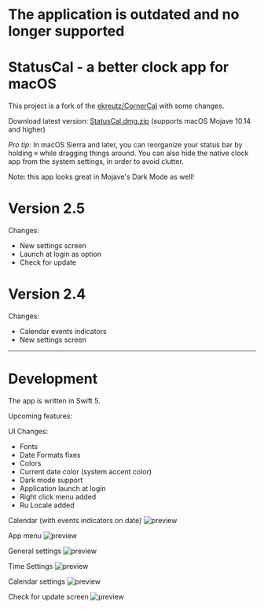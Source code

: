 # The application is outdated and no longer supported

# StatusCal - a better clock app for macOS

This project is a fork of the [ekreutz/CornerCal](https://github.com/ekreutz/CornerCal)  with some changes. 

Download latest version: [StatusCal.dmg.zip](https://github.com/AlexeyBoldakov/StatusCal/raw/master/builds/StatusCal.dmg.zip) (supports macOS Mojave 10.14 and higher)



*Pro tip:* In macOS Sierra and later, you can reorganize your status bar by holding `⌘` while dragging things around. You can also hide the native clock app from the system settings, in order to avoid clutter. 



Note: this app looks great in Mojave's Dark Mode as well!

# Version 2.5

Changes:

- New settings screen
- Launch at login as option
- Check for update


# Version 2.4

Changes:

- Calendar events indicators
- New settings screen

___

# Development

The app is written in Swift 5.

Upcoming features:

UI Changes:

- Fonts
- Date Formats fixes
- Colors
- Current date color (system accent color)
- Dark mode support
- Application launch at login
- Right click menu added
- Ru Locale added

Calendar (with events indicators on date)
![preview](screenshot-01.png)

App menu
![preview](screenshot-02.png)

General settings
![preview](screenshot-03.png)

Time Settings
![preview](screenshot-04.png)

Calendar settings
![preview](screenshot-05.png)

Check for update screen
![preview](screenshot-06.png)

